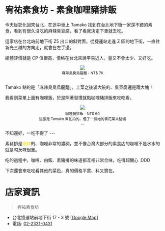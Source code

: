 # 宥祐素食坊 - 素食咖哩豬排飯

今天從彰化回來台北，在途中車上 Tamako 找到在台北地下街一家還不錯的素食，看到有很久沒吃的麻辣臭豆腐，看了看就決定下車就去吃。

<!-- more -->

這家店在台北站前地下街 Z5 出口的斜對面，從捷運站走進 Z 區的地下街，一直往新光三越的方向走，就會在左手邊。

總體評價就是 CP 值很高，價格在台北來說平易近人，量又不會太少、又好吃。

<center><img src="https://farm8.staticflickr.com/7449/16428221835_b3c2637211_o.jpg"><br><small>麻辣臭臭烏龍麵 - NT$ 70<br>...</small></center>

Tamako 點的是「麻辣臭臭烏龍麵」，上菜之後滿大碗的、臭豆腐還是兩大塊！

我看到菜單上面有咖哩飯，於是照著習慣就點咖哩豬排飯來吃吃看。

<center><img src="https://farm9.staticflickr.com/8618/16426459401_58e30d84b0_o.jpg"><small><br>咖哩豬排飯 - NT$ 60<br>這張是 Tamako 幫忙拍的。借了一個她的青花菜來點綴<br>...</small></center>

不知還好，一吃不得了 ---

素豬排是<span style="color:gold;">現炸</span>的、咖哩非常的濃稠，並不像台灣大部分的素食店的咖哩不是水水的就是勾芡味很重。

吃的過程中，咖哩、白飯、素豬排的味道都互相非常合味，吃得超開心 :DDD

下次還會來吃吃看其他的菜色，真的價格平實、料又實在。

# 店家資訊

> 宥祐素食坊

- 台北捷運站前地下街 17 - 3 號 [[Google Map](https://www.google.com.tw/maps/place/宥祐素食坊/@25.046306,121.515722,17z)]
- 電話: [02-2331-0431](tel:+886223310431)